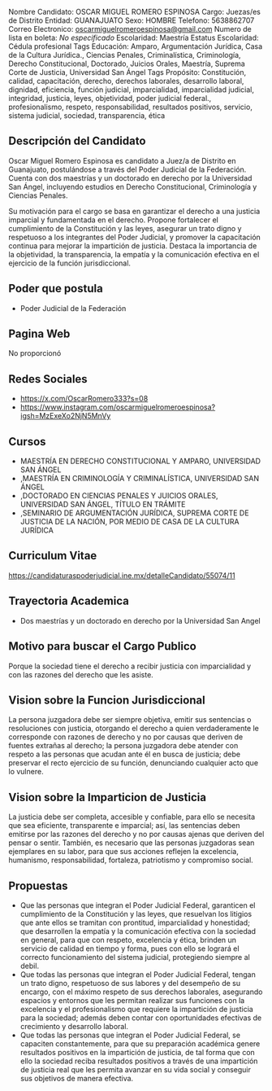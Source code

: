 Nombre Candidato: OSCAR MIGUEL ROMERO ESPINOSA
Cargo: Juezas/es de Distrito
Entidad: GUANAJUATO
Sexo: HOMBRE
Telefono: 5638862707
Correo Electronico: oscarmiguelromeroespinosa@gmail.com
Numero de lista en boleta: *No especificado*
Escolaridad: Maestría
Estatus Escolaridad: Cédula profesional
Tags Educación: Amparo, Argumentación Jurídica, Casa de la Cultura Jurídica., Ciencias Penales, Criminalística, Criminología, Derecho Constitucional, Doctorado, Juicios Orales, Maestría, Suprema Corte de Justicia, Universidad San Ángel
Tags Propósito: Constitución, calidad, capacitación, derecho, derechos laborales, desarrollo laboral, dignidad, eficiencia, función judicial, imparcialidad, imparcialidad judicial, integridad, justicia, leyes, objetividad, poder judicial federal., profesionalismo, respeto, responsabilidad, resultados positivos, servicio, sistema judicial, sociedad, transparencia, ética


## Descripción del Candidato 

Oscar Miguel Romero Espinosa es candidato a Juez/a de Distrito en Guanajuato, postulándose a través del Poder Judicial de la Federación. Cuenta con dos maestrías y un doctorado en derecho por la Universidad San Ángel, incluyendo estudios en Derecho Constitucional, Criminología y Ciencias Penales.

Su motivación para el cargo se basa en garantizar el derecho a una justicia imparcial y fundamentada en el derecho. Propone fortalecer el cumplimiento de la Constitución y las leyes, asegurar un trato digno y respetuoso a los integrantes del Poder Judicial, y promover la capacitación continua para mejorar la impartición de justicia. Destaca la importancia de la objetividad, la transparencia, la empatía y la comunicación efectiva en el ejercicio de la función jurisdiccional.


## Poder que postula

- Poder Judicial de la Federación


## Pagina Web

No proporcionó


## Redes Sociales

- https://x.com/OscarRomero333?s=08
- https://www.instagram.com/oscarmiguelromeroespinosa?igsh=MzExeXo2NjN5MnVy


## Cursos

- MAESTRÍA EN DERECHO CONSTITUCIONAL Y AMPARO, UNIVERSIDAD SAN ÁNGEL
- ,MAESTRÍA EN CRIMINOLOGÍA Y CRIMINALÍSTICA, UNIVERSIDAD SAN ÁNGEL
- ,DOCTORADO EN CIENCIAS PENALES Y JUICIOS ORALES, UNIVERSIDAD SAN ÁNGEL, TÍTULO EN TRÁMITE
- ,SEMINARIO DE ARGUMENTACIÓN JURÍDICA, SUPREMA CORTE DE JUSTICIA DE LA NACIÓN, POR MEDIO DE CASA DE LA CULTURA JURÍDICA


## Curriculum Vitae

https://candidaturaspoderjudicial.ine.mx/detalleCandidato/55074/11


## Trayectoria Academica

- Dos maestrías y un doctorado en derecho por la Universidad San Angel


## Motivo para buscar el Cargo Publico

Porque la sociedad tiene el derecho a recibir justicia con imparcialidad y con las razones del derecho que les asiste.


## Vision sobre la Funcion Jurisdiccional

La persona juzgadora debe ser siempre objetiva, emitir sus sentencias o resoluciones con justicia, otorgando el derecho a quien verdaderamente le corresponde con razones de derecho y no por causas que deriven de fuentes extrañas al derecho; la persona juzgadora debe atender con respeto a las personas que acudan ante él en busca de justicia; debe preservar el recto ejercicio de su función, denunciando cualquier acto que lo vulnere.


## Vision sobre la Imparticion de Justicia

La justicia debe ser completa, accesible y confiable, para ello se necesita que sea eficiente, transparente e imparcial; así, las sentencias deben emitirse por las razones del derecho y no por causas ajenas que deriven del pensar o sentir. También, es necesario que las personas juzgadoras sean ejemplares en su labor, para que sus acciones reflejen la excelencia, humanismo, responsabilidad, fortaleza, patriotismo y compromiso social.


## Propuestas

- Que las personas que integran el Poder Judicial Federal, garanticen el cumplimiento de la Constitución y las leyes, que resuelvan los litigios que ante ellos se tramitan con prontitud, imparcialidad y honestidad; que desarrollen la empatía y la comunicación efectiva con la sociedad en general, para que con respeto, excelencia y ética, brinden un servicio de calidad en tiempo y forma, pues con ello se logrará el correcto funcionamiento del sistema judicial, protegiendo siempre al debil.
- Que todas las personas que integran el Poder Judicial Federal, tengan un trato digno, respetuoso de sus labores y del desempeño de su encargo, con el máximo respeto de sus derechos laborales, asegurando espacios y entornos que les permitan realizar sus funciones con la excelencia y el profesionalismo que requiere la impartición de justicia para la sociedad; además deben contar con oportunidades efectivas de crecimiento y desarrollo laboral.
- Que todas las personas que integran el Poder Judicial Federal, se capaciten constantemente, para que su preparación académica genere resultados positivos en la impartición de justicia, de tal forma que con ello la sociedad reciba resultados positivos a través de una impartición de justicia real que les permita avanzar en su vida social y conseguir sus objetivos de manera efectiva.

